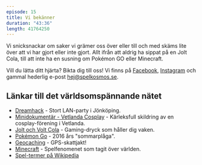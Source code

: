 ```yaml
---
episode: 15
title: Vi bekänner
duration: "43:36"
length: 41764250
---
```


Vi snicksnackar om saker vi grämer oss över eller till och med skäms lite över att vi har gjort eller inte gjort. Allt ifrån att aldrig ha sippat på en Jolt Cola, till att inte ha en susning om Pokémon GO eller Minecraft.

Vill du lätta ditt hjärta? Bikta dig till oss! Vi finns på [Facebook][1], [Instagram][2] och gammal hederlig e-post <hej@spelkosmos.se>.

## Länkar till det världsomspännande nätet

* [Dreamhack][3] - Stort LAN-party i Jönköping.
* [Minidokumentär - Vetlanda Cosplay][4] - Kärleksfull skildring av en cosplay-förening i Vetlanda.
* [Jolt och Volt Cola][5] - Gaming-dryck som håller dig vaken.
* [Pokémon Go][6] - 2016 års "sommarplåga".
* [Geocaching][7] - GPS-skattjakt!
* [Minecraft][8] - Spelfenomenet som tagit över världen.
* [Spel-termer på Wikipedia][9]

[1]: https://www.facebook.com/spelkosmos
[2]: https://www.instagram.com/spelkosmos
[3]: https://www.dreamhack.se
[4]: https://www.youtube.com/watch?v=cEu4Xfisi1M
[5]: https://sv.wikipedia.org/wiki/Jolt_Cola
[6]: http://www.pokemongo.com
[7]: https://www.geocaching.com/play
[8]: https://minecraft.net
[9]: https://en.wikipedia.org/wiki/Glossary_of_video_game_terms
